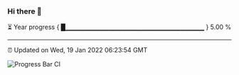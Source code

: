 ### Hi there 👋

⏳ Year progress { █▁▁▁▁▁▁▁▁▁▁▁▁▁▁▁▁▁▁▁▁▁▁▁▁▁▁▁▁▁ } 5.00 %

---

⏰ Updated on Wed, 19 Jan 2022 06:23:54 GMT

![Progress Bar CI](https://github.com/ZhaoGui/ZhaoGui/workflows/Progress%20Bar%20CI/badge.svg)
